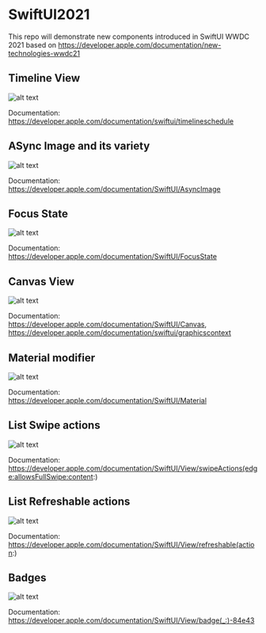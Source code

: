 # SwiftUI2021
This repo will demonstrate new components introduced in SwiftUI WWDC 2021 based on https://developer.apple.com/documentation/new-technologies-wwdc21

## Timeline View

![alt text](https://github.com/NilaakashSingh/SwiftUI2021/blob/master/SwiftUI2021/TimeLine/TimeLineView.png)

Documentation: https://developer.apple.com/documentation/swiftui/timelineschedule

## ASync Image and its variety

![alt text](https://github.com/NilaakashSingh/SwiftUI2021/blob/master/SwiftUI2021/AsyncImage/AsyncImageVariety.png)

Documentation: https://developer.apple.com/documentation/SwiftUI/AsyncImage

## Focus State

![alt text](https://github.com/NilaakashSingh/SwiftUI2021/blob/master/SwiftUI2021/FocusState/FocusState.png)

Documentation: https://developer.apple.com/documentation/SwiftUI/FocusState

## Canvas View

![alt text](https://github.com/NilaakashSingh/SwiftUI2021/blob/master/SwiftUI2021/Canvas/CanvasView.png)

Documentation: https://developer.apple.com/documentation/SwiftUI/Canvas, https://developer.apple.com/documentation/swiftui/graphicscontext

## Material modifier

![alt text](https://github.com/NilaakashSingh/SwiftUI2021/blob/master/SwiftUI2021/MaterialType/Material.png)

Documentation: https://developer.apple.com/documentation/SwiftUI/Material

## List Swipe actions

![alt text](https://github.com/NilaakashSingh/SwiftUI2021/blob/master/SwiftUI2021/ListSwipeActions/ListSwipeActions.png)

Documentation: https://developer.apple.com/documentation/SwiftUI/View/swipeActions(edge:allowsFullSwipe:content:)

## List Refreshable actions

![alt text](https://github.com/NilaakashSingh/SwiftUI2021/blob/master/SwiftUI2021/ListSwipeActions/ListViewRefreshable.png)

Documentation: https://developer.apple.com/documentation/SwiftUI/View/refreshable(action:)

## Badges

![alt text](https://github.com/NilaakashSingh/SwiftUI2021/blob/master/SwiftUI2021/ListSwipeActions/Badges.png)

Documentation: https://developer.apple.com/documentation/SwiftUI/View/badge(_:)-84e43
